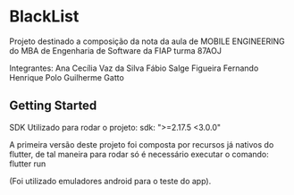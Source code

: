 # BlackList

Projeto destinado a composição da nota da aula de MOBILE ENGINEERING do MBA de Engenharia de Software da FIAP turma 87AOJ

Integrantes:
Ana Cecília Vaz da Silva
Fábio Salge Figueira
Fernando Henrique Polo
Guilherme Gatto

## Getting Started

SDK Utilizado para rodar o projeto:
 sdk: ">=2.17.5 <3.0.0"

A primeira versão deste projeto foi composta por recursos já nativos do flutter, de tal maneira para rodar só é necessário executar o comando:
flutter run

(Foi utilizado emuladores android para o teste do app).
